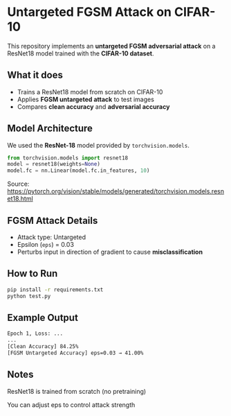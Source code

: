 # Untargeted FGSM Attack on CIFAR-10

This repository implements an **untargeted FGSM adversarial attack** on a ResNet18 model trained with the **CIFAR-10 dataset**.

## What it does

- Trains a ResNet18 model from scratch on CIFAR-10
- Applies **FGSM untargeted attack** to test images
- Compares **clean accuracy** and **adversarial accuracy**

## Model Architecture

We used the **ResNet-18** model provided by `torchvision.models`.

```python
from torchvision.models import resnet18
model = resnet18(weights=None)
model.fc = nn.Linear(model.fc.in_features, 10)
```
Source: https://pytorch.org/vision/stable/models/generated/torchvision.models.resnet18.html


## FGSM Attack Details

- Attack type: Untargeted
- Epsilon (`eps`) = 0.03
- Perturbs input in direction of gradient to cause **misclassification**

## How to Run

```bash
pip install -r requirements.txt
python test.py
```

## Example Output
```bash
Epoch 1, Loss: ...
...
[Clean Accuracy] 84.25%
[FGSM Untargeted Accuracy] eps=0.03 → 41.00%
```

## Notes
ResNet18 is trained from scratch (no pretraining)

You can adjust eps to control attack strength
